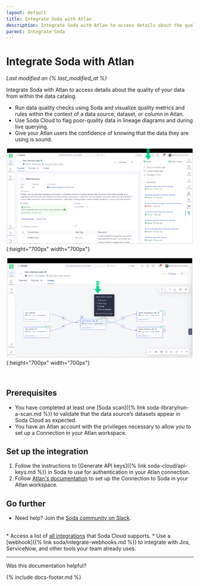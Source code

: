 ```yaml
---
layout: default
title: Integrate Soda with Atlan
description: Integrate Soda with Atlan to access details about the quality of your data from right within your data catalog.
parent: Integrate Soda
---
```


# Integrate Soda with Atlan
*Last modified on {% last_modified_at %}*

Integrate Soda with Atlan to access details about the quality of your data from within the data catalog.

* Run data quality checks using Soda and visualize quality metrics and rules within the context of a data source, dataset, or column in Atlan.
* Use Soda Cloud to flag poor-quality data in lineage diagrams and during live querying.
* Give your Atlan users the confidence of knowing that the data they are using is sound.

![atlan1](/assets/images/atlan1.png){:height="700px" width="700px"} 

![atlan2](/assets/images/atlan2.png){:height="700px" width="700px"} 

<br />

## Prerequisites

* You have completed at least one [Soda scan]({% link soda-library/run-a-scan.md %}) to validate that the data source’s datasets appear in Soda Cloud as expected.
* You have an Atlan account with the privileges necessary to allow you to set up a Connection in your Atlan workspace.


## Set up the integration

1. Follow the instructions to [Generate API keys]({% link soda-cloud/api-keys.md %}) in Soda to use for authentication in your Atlan connection.
2. Follow <a href="https://ask.atlan.com/hc/en-us/articles/7524581020175-How-to-crawl-Soda#select-the-source-0-0" target="_blank">Atlan's documentation</a> to set up the Connection to Soda in your Atlan workspace.




## Go further

* Need help? Join the <a href="https://community.soda.io/slack" target="_blank"> Soda community on Slack</a>.
<br />
* Access a list of <a href="https://www.soda.io/integrations" target="_blank">all integrations</a> that Soda Cloud supports.
* Use a [webhook]({% link soda/integrate-webhooks.md %}) to integrate with Jira, ServiceNow, and other tools your team already uses.

---

Was this documentation helpful?

<!-- LikeBtn.com BEGIN -->
<span class="likebtn-wrapper" data-theme="tick" data-i18n_like="Yes" data-ef_voting="grow" data-show_dislike_label="true" data-counter_zero_show="true" data-i18n_dislike="No"></span>
<script>(function(d,e,s){if(d.getElementById("likebtn_wjs"))return;a=d.createElement(e);m=d.getElementsByTagName(e)[0];a.async=1;a.id="likebtn_wjs";a.src=s;m.parentNode.insertBefore(a, m)})(document,"script","//w.likebtn.com/js/w/widget.js");</script>
<!-- LikeBtn.com END -->

{% include docs-footer.md %}